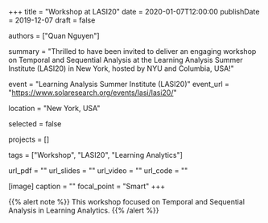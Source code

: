 +++
title = "Workshop at LASI20"
date = 2020-01-07T12:00:00
publishDate = 2019-12-07
draft = false

authors = ["Quan Nguyen"]

summary = "Thrilled to have been invited to deliver an engaging workshop on Temporal and Sequential Analysis at the Learning Analysis Summer Institute (LASI20) in New York, hosted by NYU and Columbia, USA!"

event = "Learning Analysis Summer Institute (LASI20)"
event_url = "https://www.solaresearch.org/events/lasi/lasi20/"

location = "New York, USA"

selected = false

projects = []

tags = ["Workshop", "LASI20", "Learning Analytics"]

url_pdf = ""
url_slides = ""
url_video = ""
url_code = ""

[image]
  caption = ""
  focal_point = "Smart"
+++

{{% alert note %}}
This workshop focused on Temporal and Sequential Analysis in Learning Analytics.
{{% /alert %}}
